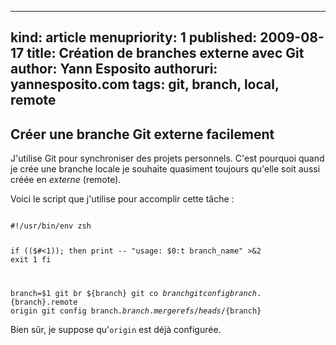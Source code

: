 -----
kind: article
menupriority: 1
published: 2009-08-17
title: Création de branches externe avec Git
author: Yann Esposito
authoruri: yannesposito.com
tags:  git, branch, local, remote
-----

## Créer une branche Git externe facilement

J'utilise Git pour synchroniser des projets personnels. 
C'est pourquoi quand je crée une branche locale je souhaite quasiment toujours qu'elle soit aussi créée en *externe* (remote).

Voici le script que j'utilise pour accomplir cette tâche : 

<div>
    <code class="zsh" file="git-create-new-branch.sh">
#!/usr/bin/env zsh

if (($#<1)); then
    print -- "usage: $0:t branch_name" >&2
    exit 1
fi

branch=$1
git br ${branch}
git co ${branch}
git config branch.${branch}.remote origin
git config branch.${branch}.merge refs/heads/${branch}
    </code>
</div>

Bien sûr, je suppose qu'<code>origin</code> est déjà configurée.

